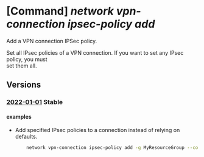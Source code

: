 # [Command] _network vpn-connection ipsec-policy add_

Add a VPN connection IPSec policy.

Set all IPsec policies of a VPN connection. If you want to set any IPsec policy, you must\
        set them all.

## Versions

### [2022-01-01](/Resources/mgmt-plane/L3N1YnNjcmlwdGlvbnMve30vcmVzb3VyY2Vncm91cHMve30vcHJvdmlkZXJzL21pY3Jvc29mdC5uZXR3b3JrL2Nvbm5lY3Rpb25zL3t9/2022-01-01.xml) **Stable**

<!-- mgmt-plane /subscriptions/{}/resourcegroups/{}/providers/microsoft.network/connections/{} 2022-01-01 properties.ipsecPolicies[] -->

#### examples

- Add specified IPsec policies to a connection instead of relying on defaults.
    ```bash
        network vpn-connection ipsec-policy add -g MyResourceGroup --connection-name MyConnection --dh-group DHGroup14 --ike-encryption AES256 --ike-integrity SHA384 --ipsec-encryption DES3 --ipsec-integrity GCMAES256 --pfs-group PFS2048 --sa-lifetime 27000 --sa-max-size 102400000
    ```
